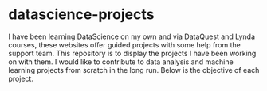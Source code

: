 # datascience-projects

I have been learning DataScience on my own and via DataQuest and Lynda courses, these websites offer guided projects with some help from the support team. This repository is to display the projects I have been working on with them. I would like to contribute to data analysis and machine learning projects from scratch in the long run. Below is the objective of each project.
